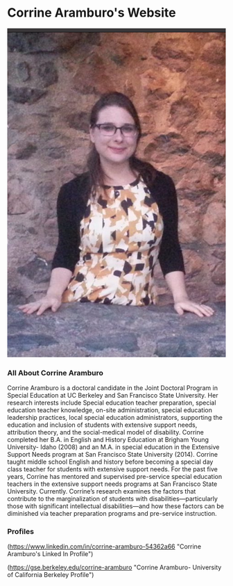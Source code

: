 # Corrine Aramburo's Website

![Corrine Aramburo](https://github.com/aramburoc/aramburoc.github.io/blob/main/Corrine's%20Pro%20Pic.png "Corrine Aramburo")

### All About Corrine Aramburo

Corrine Aramburo is a doctoral candidate in the Joint Doctoral Program in Special Education at UC Berkeley and San Francisco State University. Her research interests include Special education teacher preparation, special education teacher knowledge, on-site administration, special education leadership practices, local special education administrators, supporting the education and inclusion of students with extensive support needs, attribution theory, and the social-medical model of disability. Corrine completed her B.A. in English and History Education at Brigham Young University- Idaho (2008) and an M.A. in special education in the Extensive Support Needs program at San Francisco State University (2014). Corrine taught middle school English and history before becoming a special day class teacher for students with extensive support needs. For the past five years, Corrine has mentored and supervised pre-service special education teachers in the extensive support needs programs at San Francisco State University. Currently. Corrine’s research examines the factors that contribute to the marginalization of students with disabilities—particularly those with significant intellectual disabilities—and how these factors can be diminished via teacher preparation programs and pre-service instruction.

### Profiles
(https://www.linkedin.com/in/corrine-aramburo-54362a66 "Corrine Aramburo's Linked In Profile")

(https://gse.berkeley.edu/corrine-aramburo "Corrine Aramburo- University of California Berkeley Profile")
